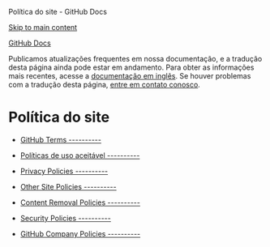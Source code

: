 Política do site - GitHub Docs

[Skip to main content](#main-content)

[](/pt)[GitHub Docs](/pt)

Publicamos atualizações frequentes em nossa documentação, e a tradução desta página ainda pode estar em andamento. Para obter as informações mais recentes, acesse a [documentação em inglês](/en). Se houver problemas com a tradução desta página, [entre em contato conosco](https://github.com/contact?form[subject]=translation%20issue%20on%20docs.github.com&form[comments]=).

Política do site
==========

* [GitHub Terms ----------](/pt/site-policy/github-terms)

* [Políticas de uso aceitável ----------](/pt/site-policy/acceptable-use-policies)

* [Privacy Policies ----------](/pt/site-policy/privacy-policies)

* [Other Site Policies ----------](/pt/site-policy/other-site-policies)

* [Content Removal Policies ----------](/pt/site-policy/content-removal-policies)

* [Security Policies ----------](/pt/site-policy/security-policies)

* [GitHub Company Policies ----------](/pt/site-policy/github-company-policies)
